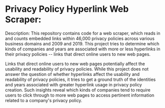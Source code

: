 # Privacy Policy Hyperlink Web Scraper:

Description: This repository contains code for a web scraper, which reads in and counts embedded links within 46,000 privacy policies across various business domains and 2009 and 2019. This project tries to determine which kinds of companies and years are associated with more or less hyperlinks in their privacy policies -- links that direct online users to new web pages. 

Links that direct online users to new web pages potentially affect the usability and readability of privacy policies. While this project does not answer the question of whether hyperlinks affect the usability and readability of privacy policies, it tries to get a ground truth of the identities and years associated with greater hyperlink usage in privacy policy creation. Such insights reveal which kinds of companies tend to require users to click through to more web pages to access pertinent information related to a company's privacy policy.
